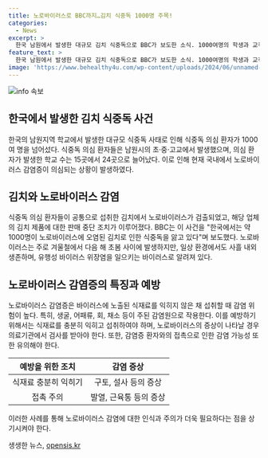 ```yaml
---
title: 노로바이러스로 BBC까지…김치 식중독 1000명 주목!
categories:
  - News
excerpt: >
  한국 남원에서 발생한 대규모 김치 식중독으로 BBC가 보도한 소식. 1000여명의 학생과 교직원이 식중독 의심 증상을 보이며 15곳에서 24곳으로 증가하는 곳에서 발생했다. 검사 결과 일부 김치에서 노로바이러스가 검출되어 해당 업체의 제품 판매 중단됐다. BBC는 이 사건을 이례적으로 주목하며 보도하고 있으며, 노로바이러스 감염증은 음식물을 통해 전염되며, 증상은 구토, 설사 등이다. 이에 대처하기 위해선 안심하고 섭취하려면 음식을 85도 이상으로 익히는 것이 필요하며, 병원에서 검사 후 적절한 조치가 필요하다.
feature_text: >
  한국 남원에서 발생한 대규모 김치 식중독으로 BBC가 보도한 소식. 1000여명의 학생과 교직원이 식중독 의심 증상을 보이며 15곳에서 24곳으로 증가하는 곳에서 발생했다. 검사 결과 일부 김치에서 노로바이러스가 검출되어 해당 업체의 제품 판매 중단됐다. BBC는 이 사건을 이례적으로 주목하며 보도하고 있으며, 노로바이러스 감염증은 음식물을 통해 전염되며, 증상은 구토, 설사 등이다. 이에 대처하기 위해선 안심하고 섭취하려면 음식을 85도 이상으로 익히는 것이 필요하며, 병원에서 검사 후 적절한 조치가 필요하다.
image: 'https://www.behealthy4u.com/wp-content/uploads/2024/06/unnamed-file.png'
---
```


<p><img src="https://www.behealthy4u.com/wp-content/uploads/2024/06/unnamed-file.png" alt="info 속보" /></p>

<h2 data-ke-size="size26">한국에서 발생한 김치 식중독 사건</h2>

<p>한국의 남원지역 학교에서 발생한 대규모 식중독 사태로 인해 식중독 의심 환자가 1000여 명을 넘어섰다. 식중독 의심 환자들은 남원시의 초·중·고교에서 발생했으며, 의심 환자가 발생한 학교 수는 15곳에서 24곳으로 늘어났다. 이로 인해 현재 국내에서 노로바이러스 감염증이 의심되는 상황이 발생하였다.</p>

<p data-ke-size="size16"></p>

<h2 data-ke-size="size24">김치와 노로바이러스 감염</h2>

<p>식중독 의심 환자들이 공통으로 섭취한 김치에서 노로바이러스가 검출되었고, 해당 업체의 김치 제품에 대한 판매 중단 조치가 이루어졌다. BBC는 이 사건을 "한국에서는 약 1000명이 노로바이러스에 오염된 김치로 인한 식중독을 앓고 있다"며 보도했다. 노로바이러스는 주로 겨울철에서 다음 해 초봄 사이에 발생하지만, 일상 환경에서도 사흘 내외 생존하며, 유행성 바이러스 위장염을 일으키는 바이러스로 알려져 있다.</p>

<p data-ke-size="size16"></p>

<h2 data-ke-size="size24">노로바이러스 감염증의 특징과 예방</h2>

<p>노로바이러스 감염증은 바이러스에 노출된 식재료를 익히지 않은 채 섭취할 때 감염 위험이 높다. 특히, 생굴, 어패류, 회, 채소 등이 주된 감염원으로 작용한다. 이를 예방하기 위해서는 식재료를 충분히 익히고 섭취하여야 하며, 노로바이러스의 증상이 나타날 경우 의료기관에서 검사를 받아야 한다. 또한, 감염증 환자와의 접촉으로 인한 감염 가능성 또한 유의해야 한다.</p>

<p data-ke-size="size16"></p>

<table>
    <thead>
        <tr>
            <th style="text-align: center;">예방을 위한 조치</th>
            <th style="text-align: center;">감염 증상</th>
        </tr>
    </thead>
    <tbody>
        <tr>
            <td style="text-align: center;">식재료 충분히 익히기</td>
            <td style="text-align: center;">구토, 설사 등의 증상</td>
        </tr>
        <tr>
            <td style="text-align: center;">접촉 주의</td>
            <td style="text-align: center;">발열, 근육통 등의 증상</td>
        </tr>
    </tbody>
</table>

<p data-ke-size="size16"></p>

<p>이러한 사례를 통해 노로바이러스 감염에 대한 인식과 주의가 더욱 필요하다는 점을 상기시켜야 한다.</p>
생생한 뉴스, <a href="https://opensis.kr" rel="dofollow">opensis.kr</a>


